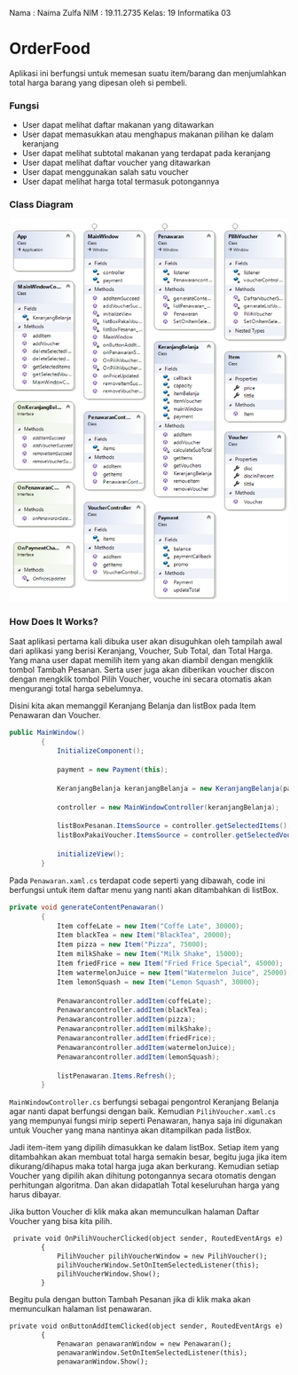 Nama : Naima Zulfa
NIM  : 19.11.2735
Kelas: 19 Informatika 03

# OrderFood
Aplikasi ini berfungsi untuk memesan suatu item/barang dan menjumlahkan total harga barang yang dipesan oleh si pembeli.

### Fungsi
* User dapat melihat daftar makanan yang ditawarkan
* User dapat memasukkan atau menghapus makanan pilihan ke dalam keranjang
* User dapat melihat subtotal makanan yang terdapat pada keranjang
* User dapat melihat daftar voucher yang ditawarkan
* User dapat menggunakan salah satu voucher
* User dapat melihat harga total termasuk potongannya

### Class Diagram
![Class Diagram1](ClassDiagram1.png)

### How Does It Works?
Saat aplikasi pertama kali dibuka user akan disuguhkan oleh tampilah awal dari aplikasi yang berisi Keranjang, Voucher, Sub Total, dan Total Harga. Yang mana user dapat memilih item yang akan diambil dengan mengklik tombol Tambah Pesanan. 
Serta user juga akan diberikan voucher discon dengan mengklik tombol Pilih Voucher, vouche ini secara otomatis akan mengurangi total harga sebelumnya.

Disini kita akan memanggil Keranjang Belanja dan listBox pada Item Penawaran dan Voucher.
```csharp
public MainWindow()
        {
            InitializeComponent();

            payment = new Payment(this);

            KeranjangBelanja keranjangBelanja = new KeranjangBelanja(payment, this);

            controller = new MainWindowController(keranjangBelanja);

            listBoxPesanan.ItemsSource = controller.getSelectedItems();
            listBoxPakaiVoucher.ItemsSource = controller.getSelectedVouchers();

            initializeView();
        }
```
Pada `Penawaran.xaml.cs` terdapat code seperti yang dibawah, code ini berfungsi untuk item daftar menu yang nanti akan ditambahkan di listBox.
```csharp
private void generateContentPenawaran()
        {
            Item coffeLate = new Item("Coffe Late", 30000);
            Item blackTea = new Item("BlackTea", 20000);
            Item pizza = new Item("Pizza", 75000);
            Item milkShake = new Item("Milk Shake", 15000);
            Item friedFrice = new Item("Fried Frice Special", 45000);
            Item watermelonJuice = new Item("Watermelon Juice", 25000);
            Item lemonSquash = new Item("Lemon Squash", 30000);

            Penawarancontroller.addItem(coffeLate);
            Penawarancontroller.addItem(blackTea);
            Penawarancontroller.addItem(pizza);
            Penawarancontroller.addItem(milkShake);
            Penawarancontroller.addItem(friedFrice);
            Penawarancontroller.addItem(watermelonJuice);
            Penawarancontroller.addItem(lemonSquash);

            listPenawaran.Items.Refresh();
        }
```
`MainWindowController.cs` berfungsi sebagai pengontrol Keranjang Belanja agar nanti dapat berfungsi dengan baik. Kemudian `PilihVoucher.xaml.cs` yang mempunyai fungsi mirip seperti Penawaran, hanya saja ini digunakan untuk Voucher yang mana nantinya akan ditampilkan pada listBox.

Jadi item-item yang dipilih dimasukkan ke dalam listBox. Setiap item yang ditambahkan akan membuat total harga semakin besar, begitu juga jika item dikurang/dihapus maka total harga juga akan berkurang. Kemudian setiap Voucher yang dipilih akan dihitung potongannya secara otomatis dengan perhitungan algoritma. Dan akan didapatlah Total keseluruhan harga yang harus dibayar.

Jika button Voucher di klik maka akan memunculkan halaman Daftar Voucher yang bisa kita pilih.
```
 private void OnPilihVoucherClicked(object sender, RoutedEventArgs e)
        {
            PilihVoucher pilihVoucherWindow = new PilihVoucher();
            pilihVoucherWindow.SetOnItemSelectedListener(this);
            pilihVoucherWindow.Show();
        }
```
Begitu pula dengan button Tambah Pesanan jika di klik maka akan memunculkan halaman list penawaran.
```
private void onButtonAddItemClicked(object sender, RoutedEventArgs e)
        {
            Penawaran penawaranWindow = new Penawaran();
            penawaranWindow.SetOnItemSelectedListener(this);
            penawaranWindow.Show();
```
